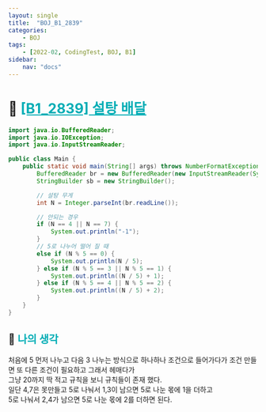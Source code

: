 ```yaml
---
layout: single
title:  "BOJ_B1_2839"
categories: 
    - BOJ
tags: 
    - [2022-02, CodingTest, BOJ, B1]
sidebar:
    nav: "docs"
---
```


# 📁 <b><a style="color:#00adb5" href="https://www.acmicpc.net/problem/2839" target=_blank>[B1_2839] 설탕 배달</a></b>

```java
import java.io.BufferedReader;
import java.io.IOException;
import java.io.InputStreamReader;

public class Main {
	public static void main(String[] args) throws NumberFormatException, IOException {
		BufferedReader br = new BufferedReader(new InputStreamReader(System.in));
		StringBuilder sb = new StringBuilder();

		// 설탕 무게
		int N = Integer.parseInt(br.readLine());

		// 안되는 경우
		if (N == 4 || N == 7) {
			System.out.println("-1");
		}
		// 5로 나누어 떨어 질 때
		else if (N % 5 == 0) {
			System.out.println(N / 5);
		} else if (N % 5 == 3 || N % 5 == 1) {
			System.out.println((N / 5) + 1);
		} else if (N % 5 == 4 || N % 5 == 2) {
			System.out.println((N / 5) + 2);
		}
	}
}
```


## 🤔 <b><a style="color:#00adb5">나의 생각</a></b>
처음에 5 먼저 나누고 다음 3 나누는 방식으로 하나하나 조건으로 들어가다가 조건 만들면 또 다른 조건이 필요하고 그래서 헤매다가<br>
그냥 20까지 딱 적고 규칙을 보니 규칙들이 존재 했다.<br>
일단 4,7은 못만들고 5로 나눠서 1,3이 남으면 5로 나눈 몫에 1을 더하고<br>
5로 나눠서 2,4가 남으면 5로 나눈 몫에 2를 더하면 된다. 